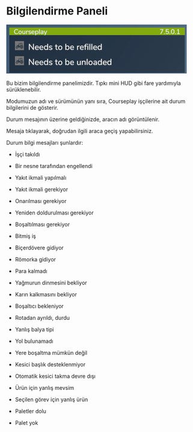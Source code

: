 # Bilgilendirme Paneli

![Image](../assets/images/infopanel_0_0_480_130.png)

  
  
Bu bizim bilgilendirme panelimizdir. Tıpkı mini HUD gibi fare yardımıyla sürüklenebilir.  
  
Modumuzun adı ve sürümünün yanı sıra, Courseplay işçilerine ait durum bilgilerini de gösterir.  
  
Durum mesajının üzerine geldiğinizde, aracın adı görüntülenir.  
  
Mesaja tıklayarak, doğrudan ilgili araca geçiş yapabilirsiniz.  
  


  
  
Durum bilgi mesajları şunlardır:  
  
    
- İşçi takıldı  
  
    
- Bir nesne tarafından engellendi  
  
    
- Yakıt ikmali yapılmalı  
  
    
- Yakıt ikmali gerekiyor  
  
    
- Onarılması gerekiyor  
  
    
- Yeniden doldurulması gerekiyor  
  
    
- Boşaltılması gerekiyor  
  
    
- Bitmiş iş  
  
    
- Biçerdövere gidiyor  
  
    
- Römorka gidiyor  
  
    
- Para kalmadı  
  
    
- Yağmurun dinmesini bekliyor  
  
    
- Karın kalkmasını bekliyor  
  
    
- Boşaltıcı bekleniyor  
  
    
- Rotadan ayrıldı, durdu  
  
    
- Yanlış balya tipi  
  
    
- Yol bulunamadı  
  
    
- Yere boşaltma mümkün değil  
  
    
- Kesici başlık desteklenmiyor  
  
    
- Otomatik kesici takma devre dışı  
  
    
- Ürün için yanlış mevsim  
  
    
- Seçilen görev için yanlış ürün  
  
    
- Paletler dolu  
  
    
- Palet yok  
  


